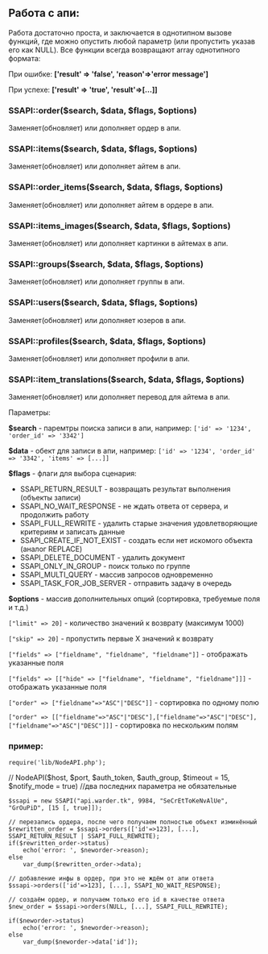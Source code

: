 ## Работа с апи:
Работа достаточно проста, и заключается в однотипном вызове функций, где можно опустить любой параметр (или пропустить указав его как NULL).
Все функции всегда возвращают array однотипного формата:

При ошибке: **['result' => 'false', 'reason'=>'error message']**

При успехе: **['result' => 'true', 'result'=>[...]]**


### SSAPI::order($search, $data, $flags, $options)
Заменяет(обновляет) или дополняет ордер в апи.

### SSAPI::items($search, $data, $flags, $options)
Заменяет(обновляет) или дополняет айтем в апи.

### SSAPI::order_items($search, $data, $flags, $options)
Заменяет(обновляет) или дополняет айтем в ордере в апи.

### SSAPI::items_images($search, $data, $flags, $options)
Заменяет(обновляет) или дополняет картинки в айтемах в апи.

### SSAPI::groups($search, $data, $flags, $options)
Заменяет(обновляет) или дополняет группы в апи.

### SSAPI::users($search, $data, $flags, $options)
Заменяет(обновляет) или дополняет юзеров в апи.

### SSAPI::profiles($search, $data, $flags, $options)
Заменяет(обновляет) или дополняет профили в апи.

### SSAPI::item_translations($search, $data, $flags, $options)
Заменяет(обновляет) или дополняет перевод для айтема в апи.


Параметры:

**$search** - паремтры поиска записи в апи, например: `['id' => '1234', 'order_id' => '3342']`

**$data** - обект для записи в апи, например: `['id' => '1234', 'order_id' => '3342', 'items' => [...]]`

**$flags** - флаги для выбора сценария:

* SSAPI_RETURN_RESULT - возвращать результат выполнения (объекты записи)
* SSAPI_NO_WAIT_RESPONSE - не ждать ответа от сервера, и продолжить работу
* SSAPI_FULL_REWRITE - удалить старые значения удовлетворяющие критериям и записать данные
* SSAPI_CREATE_IF_NOT_EXIST - создать если нет искомого объекта (аналог REPLACE)
* SSAPI_DELETE_DOCUMENT - удалить документ
* SSAPI_ONLY_IN_GROUP - поиск только по группе
* SSAPI_MULTI_QUERY - массив запросов одновременно
* SSAPI_TASK_FOR_JOB_SERVER - отправить задачу в очередь

**$options** - массив дополнительных опций (сортировка, требуемые поля и т.д.)

`["limit" => 20]` - количество значений к возврату (максимум 1000)

`["skip" => 20]` - пропустить первые Х значений к возврату

`["fields" => ["fieldname", "fieldname", "fieldname"]]` - отображать указанные поля

`["fields" => [["hide" => ["fieldname", "fieldname", "fieldname"]]]` - отображать указанные поля

`["order" => ["fieldname"=>"ASC"|"DESC"]]` - сортировка по одному полю

`["order" => [["fieldname"=>"ASC"|"DESC"],["fieldname"=>"ASC"|"DESC"],["fieldname"=>"ASC"|"DESC"]]]` - сортировка по нескольким полям


### пример:

    require('lib/NodeAPI.php');

//  NodeAPI($host, $port, $auth_token, $auth_group, $timeout = 15, $notify_mode = true)
//два последних параметра не обязательные

    $ssapi = new SSAPI("api.warder.tk", 9984, "SeCrEtToKeNvAlUe", "GrOuPiD", [15 [, true]]);

    // перезапись ордера, после чего получаем полностью объект изминённый
    $rewritten_order = $ssapi->orders(['id'=>123], [...], SSAPI_RETURN_RESULT | SSAPI_FULL_REWRITE);
    if($rewritten_order->status)
        echo('error: ', $neworder->reason);
    else
        var_dump($rewritten_order->data);

    // добавление инфы в ордер, при это не ждём от апи ответа
    $ssapi->orders(['id'=>123], [...], SSAPI_NO_WAIT_RESPONSE);

    // создаём ордер, и получаем только его id в качестве ответа
    $new_order = $ssapi->orders(NULL, [...], SSAPI_FULL_REWRITE);

    if($neworder->status)
        echo('error: ', $neworder->reason);
    else
        var_dump($neworder->data['id']);